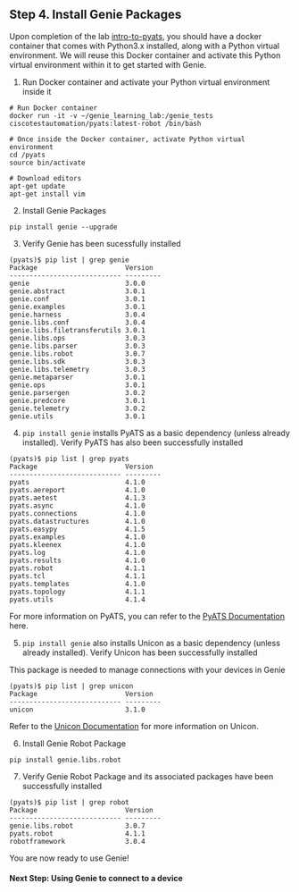 ## Step 4. Install Genie Packages


Upon completion of the lab [intro-to-pyats](https://github.com/kecorbin/pyats-labs/tree/master/labs/intro-to-pyats), you should have a docker container that comes with Python3.x installed, along with a Python virtual environment. We will reuse this Docker container and activate this Python virtual environment within it to get started with Genie.


1. Run Docker container and activate your Python virtual environment inside it

```
# Run Docker container
docker run -it -v ~/genie_learning_lab:/genie_tests ciscotestautomation/pyats:latest-robot /bin/bash

# Once inside the Docker container, activate Python virtual environment
cd /pyats
source bin/activate

# Download editors
apt-get update
apt-get install vim
```


2. Install Genie Packages

```
pip install genie --upgrade
```


3. Verify Genie has been sucessfully installed

```
(pyats)$ pip list | grep genie
Package                      Version
---------------------------- ---------
genie                        3.0.0
genie.abstract               3.0.1
genie.conf                   3.0.1
genie.examples               3.0.1
genie.harness                3.0.4
genie.libs.conf              3.0.4
genie.libs.filetransferutils 3.0.1
genie.libs.ops               3.0.3
genie.libs.parser            3.0.3
genie.libs.robot             3.0.7
genie.libs.sdk               3.0.3
genie.libs.telemetry         3.0.3
genie.metaparser             3.0.1
genie.ops                    3.0.1
genie.parsergen              3.0.2
genie.predcore               3.0.1
genie.telemetry              3.0.2
genie.utils                  3.0.1
```


4. `pip install genie` installs PyATS as a basic dependency (unless already installed). Verify PyATS has also been successfully installed

```
(pyats)$ pip list | grep pyats
Package                      Version
---------------------------- ---------
pyats                        4.1.0
pyats.aereport               4.1.0
pyats.aetest                 4.1.3
pyats.async                  4.1.0
pyats.connections            4.1.0
pyats.datastructures         4.1.0
pyats.easypy                 4.1.5
pyats.examples               4.1.0
pyats.kleenex                4.1.0
pyats.log                    4.1.0
pyats.results                4.1.0
pyats.robot                  4.1.1
pyats.tcl                    4.1.1
pyats.templates              4.1.0
pyats.topology               4.1.1
pyats.utils                  4.1.4
```

For more information on PyATS, you can refer to the [PyATS Documentation](https://developer.cisco.com/docs/pyats/) here.


5. `pip install genie` also installs Unicon as a basic dependency (unless already installed). Verify Unicon has been successfully installed

This package is needed to manage connections with your devices in Genie

```
(pyats)$ pip list | grep unicon
Package                      Version
---------------------------- ---------
unicon                       3.1.0
```

Refer to the [Unicon Documentation](https://pubhub.devnetcloud.com/media/pyats-packages/docs/unicon/index.html) for more information on Unicon.


6. Install Genie Robot Package

```
pip install genie.libs.robot
```


7. Verify Genie Robot Package and its associated packages have been successfully installed

```
(pyats)$ pip list | grep robot
Package                      Version
---------------------------- ---------
genie.libs.robot             3.0.7
pyats.robot                  4.1.1
robotframework               3.0.4
```

You are now ready to use Genie!


#### Next Step: Using Genie to connect to a device
